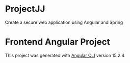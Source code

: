 # ProjectJJ
Create a secure web application using Angular and Spring

# Frontend Angular Project
This project was generated with [Angular CLI](https://github.com/angular/angular-cli) version 15.2.4.
